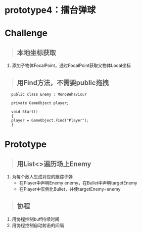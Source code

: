 # prototype4：擂台弹球
 Challenge
 =  
 
 >## 本地坐标获取  
 1. 添加子物体FocalPoint，通过FocalPoint获取父物体Local坐标
>## 用Find方法，不需要public拖拽
 ```
    public class Enemy : MonoBehaviour

    private GameObject player;

    void Start()
    {
    player = GameObject.Find("Player");
    }
```
    
# Prototype
>## 用List<>遍历场上Enemy
1. 为每个敌人生成对应的跟踪子弹
    - 在Player中声明Enemy enemy，在Bullet中声明targetEnemy
    - 在Player中实例化Bullet，并使targetEnemy=enemy

>## 协程
1. 用协程控制buff持续时间
2. 用协程控制自动射击的间隔